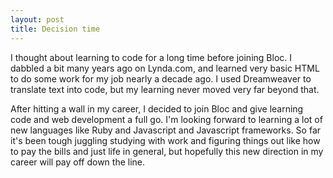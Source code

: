 ```yaml
---
layout: post
title: Decision time
---
```

I thought about learning to code for a long time before joining Bloc. I dabbled a bit many years ago on Lynda.com, and learned very basic HTML to do some work for my job nearly a decade ago. I used Dreamweaver to translate text into code, but my learning never moved very far beyond that.

After hitting a wall in my career, I decided to join Bloc and give learning code and web development a full go. I'm looking forward to learning a lot of new languages like Ruby and Javascript and Javascript frameworks. So far it's been tough juggling studying with work and figuring things out like how to pay the bills and just life in general, but hopefully this new direction in my career will pay off down the line. 
